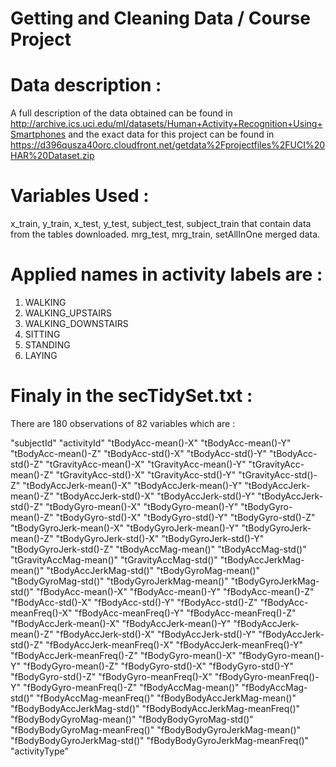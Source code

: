 # Getting and Cleaning Data / Course Project

# Data description :

 A full description of the data obtained can be found in    http://archive.ics.uci.edu/ml/datasets/Human+Activity+Recognition+Using+Smartphones
 and the exact data for this project can be found in  https://d396qusza40orc.cloudfront.net/getdata%2Fprojectfiles%2FUCI%20HAR%20Dataset.zip

# Variables Used :

x_train, y_train, x_test, y_test, subject_test, subject_train that contain data from the tables downloaded.
mrg_test, mrg_train, setAllInOne merged data.

# Applied names in activity labels are :

1. WALKING
2. WALKING_UPSTAIRS
3. WALKING_DOWNSTAIRS
4. SITTING
5. STANDING
6. LAYING

# Finaly in the secTidySet.txt :

There are 180 observations of 82 variables which are :

"subjectId" 
"activityId" 
"tBodyAcc-mean()-X" 
"tBodyAcc-mean()-Y" 
"tBodyAcc-mean()-Z" 
"tBodyAcc-std()-X" 
"tBodyAcc-std()-Y" 
"tBodyAcc-std()-Z" 
"tGravityAcc-mean()-X" 
"tGravityAcc-mean()-Y" 
"tGravityAcc-mean()-Z"
"tGravityAcc-std()-X" 
"tGravityAcc-std()-Y" 
"tGravityAcc-std()-Z" 
"tBodyAccJerk-mean()-X" 
"tBodyAccJerk-mean()-Y" 
"tBodyAccJerk-mean()-Z" 
"tBodyAccJerk-std()-X" 
"tBodyAccJerk-std()-Y" 
"tBodyAccJerk-std()-Z" 
"tBodyGyro-mean()-X" 
"tBodyGyro-mean()-Y" 
"tBodyGyro-mean()-Z" 
"tBodyGyro-std()-X" 
"tBodyGyro-std()-Y" 
"tBodyGyro-std()-Z" 
"tBodyGyroJerk-mean()-X"
"tBodyGyroJerk-mean()-Y" 
"tBodyGyroJerk-mean()-Z" 
"tBodyGyroJerk-std()-X" 
"tBodyGyroJerk-std()-Y" 
"tBodyGyroJerk-std()-Z" 
"tBodyAccMag-mean()" 
"tBodyAccMag-std()" 
"tGravityAccMag-mean()"
"tGravityAccMag-std()" 
"tBodyAccJerkMag-mean()" 
"tBodyAccJerkMag-std()" 
"tBodyGyroMag-mean()" 
"tBodyGyroMag-std()" 
"tBodyGyroJerkMag-mean()"
"tBodyGyroJerkMag-std()" 
"fBodyAcc-mean()-X"
"fBodyAcc-mean()-Y" 
"fBodyAcc-mean()-Z" 
"fBodyAcc-std()-X" 
"fBodyAcc-std()-Y" 
"fBodyAcc-std()-Z" 
"fBodyAcc-meanFreq()-X"
"fBodyAcc-meanFreq()-Y"
"fBodyAcc-meanFreq()-Z" 
"fBodyAccJerk-mean()-X" 
"fBodyAccJerk-mean()-Y"
"fBodyAccJerk-mean()-Z" 
"fBodyAccJerk-std()-X"
"fBodyAccJerk-std()-Y" 
"fBodyAccJerk-std()-Z" 
"fBodyAccJerk-meanFreq()-X" 
"fBodyAccJerk-meanFreq()-Y" 
"fBodyAccJerk-meanFreq()-Z"
"fBodyGyro-mean()-X"
"fBodyGyro-mean()-Y" 
"fBodyGyro-mean()-Z" 
"fBodyGyro-std()-X" 
"fBodyGyro-std()-Y" 
"fBodyGyro-std()-Z" 
"fBodyGyro-meanFreq()-X"
"fBodyGyro-meanFreq()-Y" 
"fBodyGyro-meanFreq()-Z"
"fBodyAccMag-mean()" 
"fBodyAccMag-std()"
"fBodyAccMag-meanFreq()"
"fBodyBodyAccJerkMag-mean()"
"fBodyBodyAccJerkMag-std()"
"fBodyBodyAccJerkMag-meanFreq()"
"fBodyBodyGyroMag-mean()"
"fBodyBodyGyroMag-std()"
"fBodyBodyGyroMag-meanFreq()"
"fBodyBodyGyroJerkMag-mean()"
"fBodyBodyGyroJerkMag-std()" 
"fBodyBodyGyroJerkMag-meanFreq()"
"activityType"
